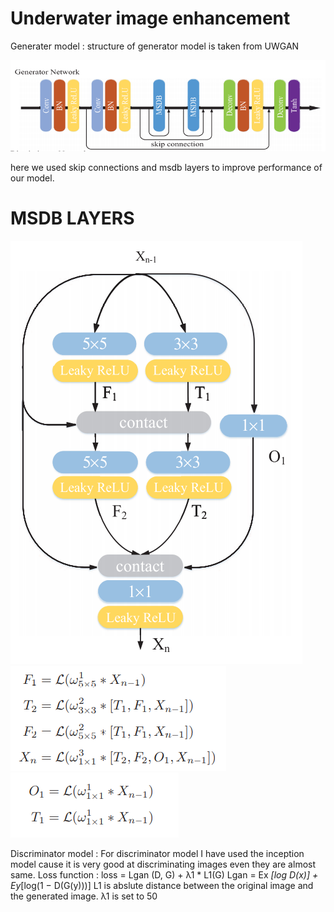 # Underwater image enhancement
 
Generater model : structure of generator model is taken from UWGAN 
 
![alt text](https://github.com/sachin327/Underwater-image-enhancement/blob/main/Screenshot%20(219)%20-%20Copy.png)

here we used skip connections and msdb layers to improve performance of our model.

# MSDB LAYERS
 
![alt text](https://github.com/sachin327/Underwater-image-enhancement/blob/main/Screenshot%20(220).png)
![alt text](https://github.com/sachin327/Underwater-image-enhancement/blob/main/Screenshot%20(221).png)
![alt text](https://github.com/sachin327/Underwater-image-enhancement/blob/main/Screenshot%20(222).png)
 
Discriminator model : For discriminator model I have used the inception model cause it is very good at discriminating images even they are almost same.
Loss function :
loss = Lgan (D, G) + λ1 * L1(G)
Lgan  = Ex *[log D(x)] + Ey*[log(1 − D(G(y)))] 
L1 is abslute distance between the original image and the generated image.
λ1 is set to 50
